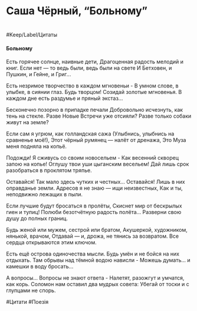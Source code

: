 # Саша Чёрный, “Больному”
#
#Keep/Label/Цитаты

#### Больному

Есть горячее солнце, наивные дети,
Драгоценная радость мелодий и книг.
Если нет — то ведь были, ведь были на свете
И Бетховен, и Пушкин, и Гейне, и Григ...

Есть незримое творчество в каждом мгновеньи -
В умном слове, в улыбке, в сиянии глаз.
Будь творцом! Созидай золотые мгновенья.
В каждом дне есть раздумье и пряный экстаз...

Бесконечно позорно в припадке печали
Добровольно исчезнуть, как тень на стекле.
Разве Новые Встречи уже отсияли?
Разве только собаки живут на земле?

Если сам я угрюм, как голландская сажа
(Улыбнись, улыбнись на сравненье моё!),
Этот чёрный румянец — налёт от дренажа,
Это Муза меня подняла на копьё.

Подожди! Я сживусь со своим новосельем -
Как весенний скворец запою на копье!
Оглушу твои уши цыганским весельем!
Дай лишь срок разобраться в проклятом тряпье.

Оставайся! Так мало здесь чутких и честных...
Оставайся! Лишь в них оправданье земли.
Адресов я не знаю — ищи неизвестных,
Как и ты, неподвижно лежащих в пыли.

Если лучшие будут бросаться в пролёты,
Скиснет мир от бескрылых гиен и тупиц!
Полюби безотчётную радость полёта...
Разверни свою душу до полных границ.

Будь женой или мужем, сестрой или братом,
Акушеркой, художником, нянькой, врачом,
Отдавай — и, дрожа, не тянись за возвратом.
Все сердца открываются этим ключом.

Есть ещё острова одиночества мысли.
Будь умён и не бойся на них отдыхать.
Там обрывы над тёмной водою нависли -
Можешь думать... и камешки в воду бросать...

А вопросы... Вопросы не знают ответа -
Налетят, разожгут и умчатся, как корь.
Соломон нам оставил два мудрых совета:
Убегай от тоски и с глупцами не спорь.

#Цитати #Поезія